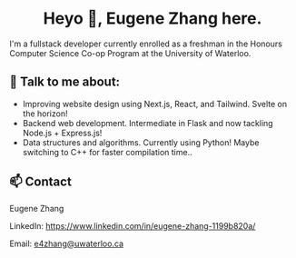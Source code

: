 <h1 align="center">Heyo 👋, Eugene Zhang here.</h1>

I'm a fullstack developer currently enrolled as a freshman in the Honours Computer Science Co-op Program at the University of Waterloo.

## 👀 Talk to me about:
- Improving website design using Next.js, React, and Tailwind. Svelte on the horizon!
- Backend web development. Intermediate in Flask and now tackling Node.js + Express.js!
- Data structures and algorithms. Currently using Python! Maybe switching to C++ for faster compilation time..

## 📫 Contact

Eugene Zhang

LinkedIn: https://www.linkedin.com/in/eugene-zhang-1199b820a/

Email: e4zhang@uwaterloo.ca

<!-- ![Ezzhingy's GitHub stats](https://github-readme-stats.vercel.app/api?username=ezzhingy&show_icons=true&theme=gruvbox) -->


<!-- [![Top Langs](https://github-readme-stats.vercel.app/api/top-langs/?username=Ezzhingy&layout=compact)](https://github.com/Ezzhingy/readme-stats)
 -->
 
<!---
Ezzhingy/Ezzhingy is a ✨ special ✨ repository because its `README.md` (this file) appears on your GitHub profile.
You can click the Preview link to take a look at your changes.
--->
